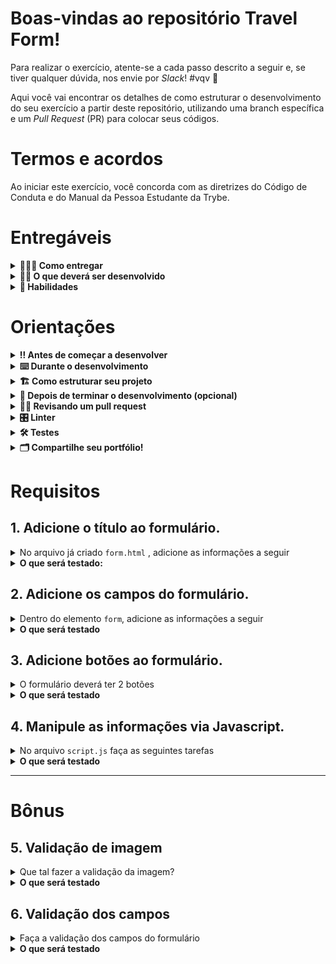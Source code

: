 # Boas-vindas ao repositório Travel Form!

Para realizar o exercício, atente-se a cada passo descrito a seguir e, se tiver qualquer dúvida, nos envie por _Slack_! #vqv 🚀

Aqui você vai encontrar os detalhes de como estruturar o desenvolvimento do seu exercício a partir deste repositório, utilizando uma branch específica e um _Pull Request_ (PR) para colocar seus códigos.

# Termos e acordos

Ao iniciar este exercício, você concorda com as diretrizes do Código de Conduta e do Manual da Pessoa Estudante da Trybe.

# Entregáveis

<details>
  <summary><strong>🤷🏽‍♀️ Como entregar</strong></summary><br />

Para entregar o seu exercício você deverá criar um _Pull Request_ neste repositório.

Lembre-se que você pode consultar nosso conteúdo sobre [Git & GitHub](https://app.betrybe.com/learn/course/5e938f69-6e32-43b3-9685-c936530fd326/module/fc998c60-386e-46bc-83ca-4269beb17e17/section/fe827a71-3222-4b4d-a66f-ed98e09961af/day/1a530297-e176-4c79-8ed9-291ae2950540/lesson/2b2edce7-9c49-4907-92a2-aa571f823b79) e nosso [Blog - Git & GitHub](https://blog.betrybe.com/tecnologia/git-e-github/) sempre que precisar!

</details>

<details>
  <summary><strong>👨‍💻 O que deverá ser desenvolvido</strong></summary><br />

Neste exercício, iremos criar um formulário para concorrer a uma viagem. 

Imagine que você está surfando na internet. Você agora é uma pessoa desenvolvedora, cansada após finalmente terminar seus estudos e pensando nas suas maravilhosas e merecidas férias.

Então você se depara com um anúncio do concurso Trybe Travel, que irá premiar com uma viagem totalmente paga e com várias opções de destino, a pessoa que desenvolver a melhor página com a proposta do concurso. Como você imagina que seria a página para concorrer a essa viagem?

Concorda que seria uma espécie de formulário?

💡Veja no exemplo a seguir, como pode ficar a aparência do exercício depois de pronto. Lembre-se de que você pode e deve ir além para deixá-lo com a sua cara e impressionar todas as pessoas!

![exemplo](./exemplo.png)

<br />
</details>

<details>
  <summary><strong>📝 Habilidades</strong></summary><br />

Neste exercício, verificamos se você é capaz de:

- Criar e manipular elementos HTML;

- Colocar em prática o uso do preventDefault;

- Desenvolver ainda mais o seu raciocínio lógico.

</details>

# Orientações

<details>
  <summary><strong>‼️ Antes de começar a desenvolver</strong></summary><br />

1. Clone o repositório

- Use o comando: `git clone git@github.com:tryber/sd-032-a-exercise-travel-form`.
- Entre na pasta do repositório que você acabou de clonar:
  - `cd sd-032-a-exercise-travel-form`

2. Instale as dependências

- `npm install`.

3. Crie uma branch a partir da branch `main`

- Verifique se você está na branch `main`
  - Exemplo: `git branch`
- Se não estiver, mude para a branch `main`
  - Exemplo: `git checkout main`
- Agora crie uma branch à qual você vai submeter os `commits` do seu exercício
  - Você deve criar uma branch no seguinte formato: `nome-de-usuario-nome-do-exercicio`
  - Exemplo: `git checkout -b joaozinho-exercise-trybe-travel`

4. Adicione as mudanças ao _stage_ do Git e faça um `commit`

- Verifique que as mudanças ainda não estão no _stage_
  - Exemplo: `git status` (deve aparecer listada a pasta _joaozinho_ em vermelho)
- Adicione o novo arquivo ao _stage_ do Git
  - Exemplo:
    - `git add .` (adicionando todas as mudanças - _que estavam em vermelho_ - ao stage do Git)
    - `git status` (deve aparecer listado o arquivo _joaozinho/README.md_ em verde)
- Faça o `commit` inicial
  - Exemplo:
    - `git commit -m 'iniciando o exercício x'` (fazendo o primeiro commit)
    - `git status` (deve aparecer uma mensagem tipo _nothing to commit_ )

5. Adicione a sua branch com o novo `commit` ao repositório remoto

- Usando o exemplo anterior: `git push -u origin joaozinho-exercise-trybe-travel`

6. Crie um novo `Pull Request` _(PR)_

- Vá até a página de _Pull Requests_ do [repositório no GitHub](https://github.com/betrybe/sd-032-a-exercise-travel-form/pulls)
- Clique no botão verde _"New pull request"_
- Clique na caixa de seleção _"Compare"_ e escolha a sua branch **com atenção**
- Coloque um título para a sua _Pull Request_
  - Exemplo: _"Cria tela de busca"_
- Clique no botão verde _"Create pull request"_
- Adicione uma descrição para o _Pull Request_ e clique no botão verde _"Create pull request"_
- **Não se preocupe em preencher mais nada por enquanto!**
- Volte até a [página de _Pull Requests_ do repositório](https://github.com/betrybe/sd-032-a-exercise-travel-form/pulls) e confira que o seu _Pull Request_ está criado

</details>

<details>
  <summary><strong>⌨️ Durante o desenvolvimento</strong></summary><br />

- Faça `commits` das alterações que você produzir no código, regularmente

- Lembre-se de sempre, após um (ou alguns) `commits`, atualizar o repositório remoto

- Os comandos que você utilizará com mais frequência são:
  1. `git status` _(para verificar o que está em vermelho - fora do stage - e o que está em verde - no stage)_
  2. `git add` _(para adicionar arquivos ao stage do Git)_
  3. `git commit` _(para criar um commit com os arquivos que estão no stage do Git)_
  4. `git push -u origin nome-da-branch` _(para enviar o commit para o repositório remoto na primeira vez que fizer o `push` de uma nova branch)_
  5. `git push` _(para enviar o commit para o repositório remoto após o passo anterior)_

</details>

<details>
  <summary>
<strong>🏗 Como estruturar seu projeto</strong>
  </summary> <br />

O seu Pull Request deverá conter obrigatoriamente os arquivos `form.html` e `script.js` com sua devida lógica implementada.

- Não é necessário criar o arquivo `form.html` pois ele já está criado.  **Durante a resolução dos requisitos, crie o costume de adicionar IDs em elementos únicos e classes em elementos com comportamentos similares, pois isso facilitará muito sua vida como pessoa desenvolvedora**

**De olho na dica 👀:**
- Para verificar em tempo real como está ficando seu formulário é só usar a extensão `live Server` no _VSCode_;

</details>

<details>
  <summary><strong>🤝 Depois de terminar o desenvolvimento (opcional)</strong></summary><br />

Para sinalizar que o seu exercício está pronto para o _"Code Review"_, faça o seguinte:

- Vá até a página **DO SEU** _Pull Request_, adicione a label de _"code-review"_ e marque seus colegas:

  - No menu à direita, clique no _link_ **"Labels"** e escolha a _label_ **code-review**;

  - No menu à direita, clique no _link_ **"Assignees"** e escolha **o seu usuário**;

  - No menu à direita, clique no _link_ **"Reviewers"** e digite `students`, selecione o time `tryber/students-sd-032-a`.

Caso tenha alguma dúvida, [aqui tem um video explicativo](https://vimeo.com/362189205).

</details>

<details>
  <summary><strong>🕵🏿 Revisando um pull request</strong></summary><br />

Use o conteúdo sobre [Code Review](https://app.betrybe.com/learn/course/5e938f69-6e32-43b3-9685-c936530fd326/module/f04cdb21-382e-4588-8950-3b1a29afd2dd/section/b3af2f05-08e5-4b4a-9667-6f5f729c351d/lesson/36268865-fc46-40c7-92bf-cbded9af9006) para te ajudar a revisar os _Pull Requests_.

</details>

<details>
  <summary><strong>🎛 Linter</strong></summary><br />

Para garantir a qualidade do código, vamos utilizar neste exercício os linters `ESLint` e `StyleLint`.
Assim o código estará alinhado com as boas práticas de desenvolvimento, sendo mais legível
e de fácil manutenção! Para rodá-los localmente, execute os comandos abaixo:

```bash
  npm run lint
  npm run lint:styles
```

Em caso de dúvidas, confira o material do course sobre [ESLint e Stylelint](https://app.betrybe.com/learn/course/5e938f69-6e32-43b3-9685-c936530fd326/module/f04cdb21-382e-4588-8950-3b1a29afd2dd/section/3b1546b5-f7bc-40f7-a674-77b16c408756/lesson/0c9e8c0e-24c3-4526-ba6b-60d95913e022).

⚠️ PULL REQUESTS COM ISSUES NO LINTER NÃO SERÃO AVALIADAS. ATENTE-SE PARA RESOLVÊ-LAS ANTES DE FINALIZAR O DESENVOLVIMENTO! ⚠️

</details>

<details>
  <summary><strong>🛠 Testes</strong></summary><br />

⚠️**AVISO**: Muito cuidado com os nomes dos arquivos. Estes devem ser **exatamente iguais** a `forms.html` e `script.js`.

## Cypress

O Cypress é uma ferramenta de teste de front-end desenvolvida para a web.

Antes de utilizá-lo, certifique-se de ter executado o comando `npm install` dentro do projeto.

Você pode rodar o cypress localmente para verificar se seus requisitos estão passando. Para isso, execute um dos seguintes comandos:

Para executar os testes e vê-los rodando em uma janela de navegador:

```bash
npm run cypress:open
```

Após executar o comando acima, será aberta uma janela de navegador e então basta clicar no nome do arquivo de teste que quiser executar (project.spec.js).

Você também pode assistir a [este](https://vimeo.com/539240375/a116a166b9) vídeo 😉🎙

</details>


<details>
  <summary><strong>🗂 Compartilhe seu portfólio!</strong></summary><br />

Você sabia que o LinkedIn é a principal rede social profissional e compartilhar o seu aprendizado lá é muito importante para quem deseja construir uma carreira de sucesso? Compartilhe esse exercício no seu LinkedIn, marque o perfil da Trybe (@trybe) e mostre para a sua rede toda a sua evolução.

</details>

# Requisitos

## 1. Adicione o título ao formulário.

<details>
  <summary>No arquivo já criado <code>form.html</code> , adicione as informações a seguir </summary><br>

  - Adicione o título, que deverá ficar dentro de uma tag `h1` e possuir o id `title`;
  - O título deve ter o texto `Formulário Trybe Travel`;
  - Crie a tag `form` que deve conter o id `main-form`.

</details>
<details>
  <summary><strong>O que será testado: </strong></summary><br>

- O título deve ser uma tag `h1`;
- O título deve possuir o ID `title`;
- O conteúdo do título deve ser `Formulário Trybe Travel`;
- Existe um elemento form com o id `main-form`.

</details>

## 2. Adicione os campos do formulário.

<details>
  <summary>Dentro do elemento <code>form</code>, adicione as informações a seguir </summary><br>

- Crie os seguintes campos:
- Nome Completo:
  - Limitado entre 10 e 40 caracteres.
  - O input deve ter o id `fullName`.
- E-mail:
  - Limitado entre 10 e 50 caracteres.
  - O input deve ter o id `email`.
- Destino Preferido:
  - Deverá ter 4 opções: Cidade, Campo, Praia, Montanha.
  - Cada opção deverá ser um `input` do tipo `radio` tendo como atributo `name` o valor `'destinations'`.
- Por que você deveria ser a pessoa desenvolvedora a ganhar o concurso TrybeTrip?
  - Limite de 500 caracteres
  - O textarea deve ter o id `question`.
- Qual a melhor data para realizar sua viagem?
  - O input da data deve ficar abaixo do input anterior.
  - O input deve ter o id `date`.
- Gostaria de receber outras incríveis oportunidades oferecidas pela Trybe?
  - Crie input do tipo checkbox ao fim desta pergunta.
  - O input deve ter o id `promo`.
- Concordo que imagens das minhas férias poderão ser usadas na divulgação de concursos futuros.
  - Crie input do tipo checkbox ao fim desta frase.
  - O input deve ter o id `agreement`.

> **De olho na dica 👀:** Procure saber mais sobre as tags label e fieldset clicando nas documentações a seguir [label](https://developer.mozilla.org/pt-BR/docs/Web/HTML/Element/label) e [fieldset](https://developer.mozilla.org/pt-BR/docs/Web/HTML/Element/fieldset)

</details>

<details>
  <summary><strong>O que será testado</strong></summary><br>

- Existe um elemento com o id `fullName`;
- Existe um elemento com o id `email`;
- Existe um elemento com o id `destination`;
- Existe um elemento com o id `question`'.
- Existe um elemento com o id `date`'.
- Existe um elemento com o id `promo`'.
- Existe um elemento com o id `agreement`'.

</details>

## 3. Adicione botões ao formulário.
<details>
<summary>O formulário deverá ter 2 botões </summary><br>

  - Crie um botão para enviar as informações preenchidas;
    - O botão deve ter o id `submit-btn`.
  - Crie um botão para limpar as informações contidas nos campos.
    - O botão deve ter o id `clear-btn`.
</details>

<details>
  <summary><strong>O que será testado</strong></summary><br>

- Existem dois elementos com a tag `button`.
- Verifica se o texto do botão é `Enviar`.
- Existe um elemento com o id `submit-btn`.
- Verifica se o texto do botão é `Limpar`.
- Existe um elemento com o id `clear-btn`.

</details>

## 4. Manipule as informações via Javascript.

<details>
<summary>No arquivo <code>script.js</code> faça as seguintes tarefas</summary>

  - Interrompa o comportamento padrão do botão submit utilizando o método `preventDefault()`;
  - Ao clicar no botão limpar, os campos devem ficar vazios.

  > **De olho na dica 👀:**  Vamos utilizar um pouco de Javascript. Para isso, crie o arquivo script.js e o referencie no HTML.

</details>

<details>
  <summary><strong>O que será testado</strong></summary><br>

- Ao clicar no botão enviar, as informações contidas nos inputs devem permanecer;
- Ao clicar no botão limpar, os campos devem ficar vazios. 

</details>

---
 
# Bônus

## 5. Validação de imagem

<details>
<summary>Que tal fazer a validação da imagem?</summary>

A TrybeTrip precisa muito de fotos para divulgar seus concursos. Tendo isso em mente, faça com que somente quem autorizar o uso de imagens possa enviar suas informações.<br>

- Desabilite o botão caso o checkbox não esteja selecionado.
- Habilite o botão caso o checkbox seja selecionado.

</details>

<details>
<summary><strong>O que será testado</strong></summary><br>

- Existe um elemento do tipo checkbox com o id agreement;
- O botão deve estar inicialmente desabilitado;
- O botão deve se tornar habilitado ao marcar o checkbox com id igual a agreement.

</details>

## 6. Validação dos campos

<details>
<summary>Faça a validação dos campos do formulário </summary><br>

- Faça a validação dos campos com limite de caracteres a seguir; 
- O input Nome completo deve teve ter no máximo 40 caracteres;
- O input E-mail deve teve ter no máximo 50 caracteres;
- O textarea deve ter no máximo 500 caracteres.
</details>

<details>
<summary><strong>O que será testado</strong></summary><br>

- O input Nome completo recebendo o máximo de 40 caracteres;
- O input E-mail recebendo o máximo de 50 caracteres;
- O textarea recebendo o máximo de 500 caracteres.
</details>
